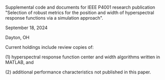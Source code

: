 Supplemental code and documents for IEEE P4001 research publication "Selection of robust metrics for the
position and width of hyperspectral response functions via a simulation approach".

September 18, 2024

Dayton, OH


Current holdings include review copies of:

(1) hyperspectral response function center and width algorithms written in MATLAB, and 

(2) additional performance characteristics not published in this paper.
